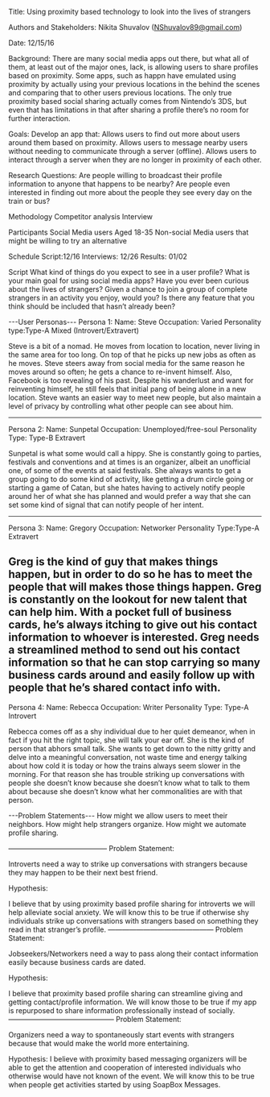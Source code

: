 Title: Using proximity based technology to look into the lives of strangers

Authors and Stakeholders:
 Nikita Shuvalov  (NShuvalov89@gmail.com)

Date: 12/15/16

Background:
There are many social media apps out there, but what all of them, at least out of the major ones, lack, is allowing users to share profiles based on proximity. Some apps, such as happn have emulated using proximity by actually using your previous locations in the behind the scenes and comparing that to other users previous locations. The only true proximity based social sharing actually comes from Nintendo’s 3DS, but even that has limitations in that after sharing a profile there’s no room for further interaction.

Goals:
Develop an app that:
Allows users to find out more about users around them based on proximity.
Allows users to message nearby users without needing to communicate through a server (offline).
Allows users to interact through a server when they are no longer in proximity of each other.

Research Questions:
Are people willing to broadcast their profile information to anyone that happens to be nearby?
Are people even interested in finding out more about the people they see every day on the train or bus?

Methodology
Competitor analysis
Interview

Participants
Social Media users
Aged 18-35
Non-social Media users that might be willing to try an alternative

Schedule
Script:12/16
Interviews: 12/26
Results: 01/02

Script
What kind of things do you expect to see in a user profile?
What is your main goal for using social media apps?
Have you ever been curious about the lives of strangers?
Given a chance to join a group of complete strangers in an activity you enjoy, would you?
Is there any feature that you think should be included that hasn’t already been?


---User Personas---
Persona 1: 
Name: Steve
Occupation: Varied
Personality type:Type-A Mixed (Introvert/Extravert)

Steve is a bit of a nomad. He moves from location to location, never living in the same area for too long. On top of that he picks up new jobs as often as he moves. 
Steve steers away from social media for the same reason he moves around so often; he gets a chance to re-invent himself. Also, Facebook is too revealing of his past.
Despite his wanderlust and want for reinventing himself, he still feels that initial pang of being alone in a new location. Steve wants an easier way to meet new people, but also maintain a level of privacy by controlling what other people can see about him.

---

Persona 2:
Name: Sunpetal
Occupation: Unemployed/free-soul
Personality Type: Type-B Extravert

Sunpetal is what some would call a hippy. She is constantly going to parties, festivals and conventions and at times is an organizer, albeit an unofficial one, of some of the events at said festivals. 
She always wants to get a group going to do some kind of activity, like getting a drum circle going or starting a game of Catan, but she hates having to actively notify people around her of what she has planned and would prefer a way that she can set some kind of signal that can notify people of her intent.

---
Persona 3:
Name: Gregory
Occupation: Networker
Personality Type:Type-A Extravert

Greg is the kind of guy that makes things happen, but in order to do so he has to meet the people that will makes those things happen. Greg is constantly on the lookout for new talent that can help him. With a pocket full of business cards, he’s always itching to give out his contact information to whoever is interested. Greg needs a streamlined method to send out his contact information so that he can stop carrying so many business cards around and easily follow up with people that he’s shared contact info with.
---
Persona 4:
Name: Rebecca
Occupation: Writer
Personality Type: Type-A Introvert

Rebecca comes off as a shy individual due to her quiet demeanor, when in fact if you hit the right topic, she will talk your ear off. She is the kind of person that abhors small talk. She wants to get down to the nitty gritty and delve into a meaningful conversation, not waste time and energy talking about how cold it is today or how the trains always seem slower in the morning. 
For that reason she has trouble striking up conversations with people she doesn’t know because she doesn’t know what to talk to them about because she doesn’t know what her commonalities are with that person.

---Problem Statements---
How might we allow users to meet their neighbors.
How might help strangers organize.
How might we automate profile sharing.

——————————————
Problem Statement:

Introverts need a way to strike up conversations with strangers because they may happen to be their next best friend. 

Hypothesis:

I believe that by using proximity based profile sharing for introverts we will help alleviate social anxiety. 
We will know this to be true if otherwise shy individuals strike up conversations with strangers based on something they read in that stranger’s profile.
———————————————
Problem Statement:

Jobseekers/Networkers need a way to pass along their contact information easily because business cards are dated.

Hypothesis:

I believe that proximity based profile sharing can streamline giving and getting contact/profile information. 
We will know those to be true if my app is repurposed to share information professionally instead of socially.
———————————————
Problem Statement:

Organizers need a way to spontaneously start events with strangers because that would make the world more entertaining.

Hypothesis:
I believe with proximity based messaging organizers will be able to get the attention and cooperation of interested individuals who otherwise would have not known of the event. 
We will know this to be true when people get activities started by using SoapBox Messages.



